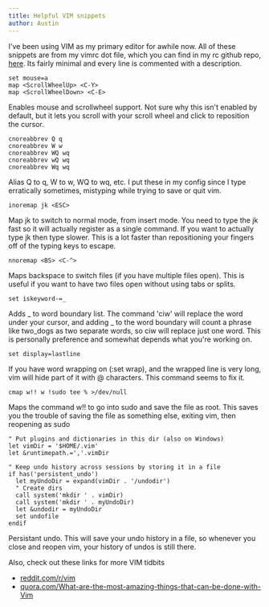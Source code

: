 ```yaml
---
title: Helpful VIM snippets
author: Austin
---
```


I've been using VIM as my primary editor for awhile now.
All of these snippets are from my vimrc dot file, which you can find in my rc github repo, [here](https://github.com/nawns/rc/). Its fairly minimal and every line is commented with a description.


``` vim
set mouse=a
map <ScrollWheelUp> <C-Y>
map <ScrollWheelDown> <C-E>
```
Enables mouse and scrollwheel support. Not sure why this isn't enabled by default, but it lets you scroll with your scroll wheel and click to reposition the cursor.

``` vim
cnoreabbrev Q q
cnoreabbrev W w
cnoreabbrev WQ wq
cnoreabbrev wQ wq
cnoreabbrev Wq wq
```
Alias Q to q, W to w, WQ to wq, etc. I put these in my config since I type erratically sometimes, mistyping while trying to save or quit vim.

``` vim
inoremap jk <ESC>
```
Map jk to switch to normal mode, from insert mode. You need to type the jk fast so it will actually register as a single command. If you want to actually type jk then type slower. This is a lot faster than repositioning your fingers off of the typing keys to escape.

``` vim
nnoremap <BS> <C-^>
```
Maps backspace to switch files (if you have multiple files open). This is useful if you want to have two files open without using tabs or splits.

``` vim
set iskeyword-=_
```
Adds _ to word boundary list. The command 'ciw' will replace the word under your cursor, and adding _ to the word boundary will count a phrase like two_dogs as two separate words, so ciw will replace just one word. This is personally preference and somewhat depends what you're working on.

``` vim
set display=lastline
```
If you have word wrapping on (:set wrap), and the wrapped line is very long, vim will hide part of it with @ characters. This command seems to fix it.

``` vim
cmap w!! w !sudo tee % >/dev/null
```
Maps the command w!! to go into sudo and save the file as root. This saves you the trouble of saving the file as something else, exiting vim, then reopening as sudo

``` vim
" Put plugins and dictionaries in this dir (also on Windows)
let vimDir = '$HOME/.vim'
let &runtimepath.=','.vimDir

" Keep undo history across sessions by storing it in a file
if has('persistent_undo')
  let myUndoDir = expand(vimDir . '/undodir')
  " Create dirs
  call system('mkdir ' . vimDir)
  call system('mkdir ' . myUndoDir)
  let &undodir = myUndoDir
  set undofile
endif
```
Persistant undo. This will save your undo history in a file, so whenever you close and reopen vim, your history of undos is still there.

Also, check out these links for more VIM tidbits

* [reddit.com/r/vim](http://www.reddit.com/r/vim)
* [quora.com/What-are-the-most-amazing-things-that-can-be-done-with-Vim](https://www.quora.com/What-are-the-most-amazing-things-that-can-be-done-with-Vim)
